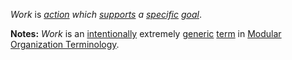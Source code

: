 *Work* is *[action](https://github.com/gcassel/Modular-Organization-Terminology/blob/master/terms/action.md) which [supports](https://github.com/gcassel/Modular-Organization-Terminology/blob/master/terms/support.md) a [specific](https://github.com/gcassel/Modular-Organization-Terminology/blob/master/terms/specific.md) [goal](https://github.com/gcassel/Modular-Organization-Terminology/blob/master/terms/goal.md)*.
		
**Notes:**  *Work* is an [intentionally](https://github.com/gcassel/Modular-Organization-Terminology/blob/master/terms/intention.md) extremely [generic](https://github.com/gcassel/Modular-Organization-Terminology/blob/master/terms/generic.md) [term](https://github.com/gcassel/Modular-Organization-Terminology/blob/master/terms/term.md) in [Modular Organization Terminology](https://github.com/gcassel/Modular-Organization-Terminology/).
